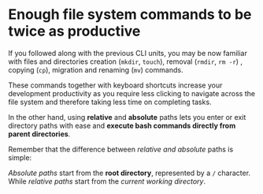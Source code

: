 # Enough file system commands to be twice as productive

If you followed along with the previous CLI units, you may be now familiar with files and directories creation (`mkdir`, `touch`), removal (`rmdir`, `rm -r`) , copying (`cp`), migration and renaming (`mv`) commands.

These commands together with keyboard shortcuts increase your development productivity as you require less clicking to navigate across the file system and therefore taking less time on completing tasks.

In the other hand, using __relative__ and __absolute__ paths lets you enter or exit directory paths with ease and __execute bash commands directly from parent directories__.

Remember that the difference between _relative and absolute_ paths is simple: 

_Absolute paths_ start from the __root directory__, represented by a `/` character. While _relative paths_ start from the _current working directory_. 


